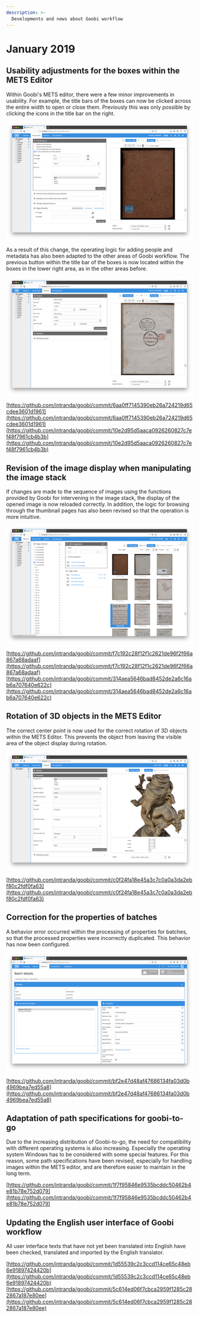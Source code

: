 ```yaml
---
description: >-
  Developments and news about Goobi workflow
---
```


# January 2019

## Usability adjustments for the boxes within the METS Editor

Within Goobi's METS editor, there were a few minor improvements in usability. For example, the title bars of the boxes can now be clicked across the entire width to open or close them. Previously this was only possible by clicking the icons in the title bar on the right.

![Opening and closing the boxes by clicking anywhere on the title bar of a box.](1901_mets_box_header_en.png)

As a result of this change, the operating logic for adding people and metadata has also been adapted to the other areas of Goobi workflow. The previous button within the title bar of the boxes is now located within the boxes in the lower right area, as in the other areas before.

![Position of button to add aligned with other areas of Goobi workflow](1901_mets_box_buttons_en.png)

[https://github.com/intranda/goobi/commit/6aa0ff7145390eb26a724219d65cdee3601d1961](https://github.com/intranda/goobi/commit/6aa0ff7145390eb26a724219d65cdee3601d1961) [https://github.com/intranda/goobi/commit/10e2d95d5aaca0926260827c7ef48f7961cb4b3b](https://github.com/intranda/goobi/commit/10e2d95d5aaca0926260827c7ef48f7961cb4b3b)

## Revision of the image display when manipulating the image stack

If changes are made to the sequence of images using the functions provided by Goobi for intervening in the image stack, the display of the opened image is now reloaded correctly. In addition, the logic for browsing through the thumbnail pages has also been revised so that the operation is more intuitive.

![Correction of navigation between thumbnail pages](1901_mets_thumbnails_en.png)

[https://github.com/intranda/goobi/commit/f7c192c28f12f1c2621de96f2f66a867a68adaaf](https://github.com/intranda/goobi/commit/f7c192c28f12f1c2621de96f2f66a867a68adaaf) [https://github.com/intranda/goobi/commit/314aea5646bad8452de2a6c16ab6a707640e622c](https://github.com/intranda/goobi/commit/314aea5646bad8452de2a6c16ab6a707640e622c)

## Rotation of 3D objects in the METS Editor

The correct center point is now used for the correct rotation of 3D objects within the METS Editor. This prevents the object from leaving the visible area of the object display during rotation.

![Adjusting the rotation of 3D objects](1901_mets_3d_en.png)

[https://github.com/intranda/goobi/commit/c0f24fa18e45a3c7c0a0a3da2ebf80c2fdf0fa63](https://github.com/intranda/goobi/commit/c0f24fa18e45a3c7c0a0a3da2ebf80c2fdf0fa63)

## Correction for the properties of batches

A behavior error occurred within the processing of properties for batches, so that the processed properties were incorrectly duplicated. This behavior has now been configured.

![Korrektur der Eigenschaften von Batches](1901_batch_properties_en.png)

[https://github.com/intranda/goobi/commit/bf2e47d48af47686134fa03d0b4969bea7ed55a8](https://github.com/intranda/goobi/commit/bf2e47d48af47686134fa03d0b4969bea7ed55a8)

## Adaptation of path specifications for goobi-to-go

Due to the increasing distribution of Goobi-to-go, the need for compatibility with different operating systems is also increasing. Especially the operating system Windows has to be considered with some special features. For this reason, some path specifications have been revised, especially for handling images within the METS editor, and are therefore easier to maintain in the long term.

[https://github.com/intranda/goobi/commit/1f7f95846e9535bcddc50462b4e81b78e752d079](https://github.com/intranda/goobi/commit/1f7f95846e9535bcddc50462b4e81b78e752d079)

## Updating the English user interface of Goobi workflow

All user interface texts that have not yet been translated into English have been checked, translated and imported by the English translator.

[https://github.com/intranda/goobi/commit/1d55539c2c3ccd114ce65c48eb6e91897424420b](https://github.com/intranda/goobi/commit/1d55539c2c3ccd114ce65c48eb6e91897424420b) [https://github.com/intranda/goobi/commit/5c614ed06f7cbca2959f1285c282867a187e80ee](https://github.com/intranda/goobi/commit/5c614ed06f7cbca2959f1285c282867a187e80ee)
